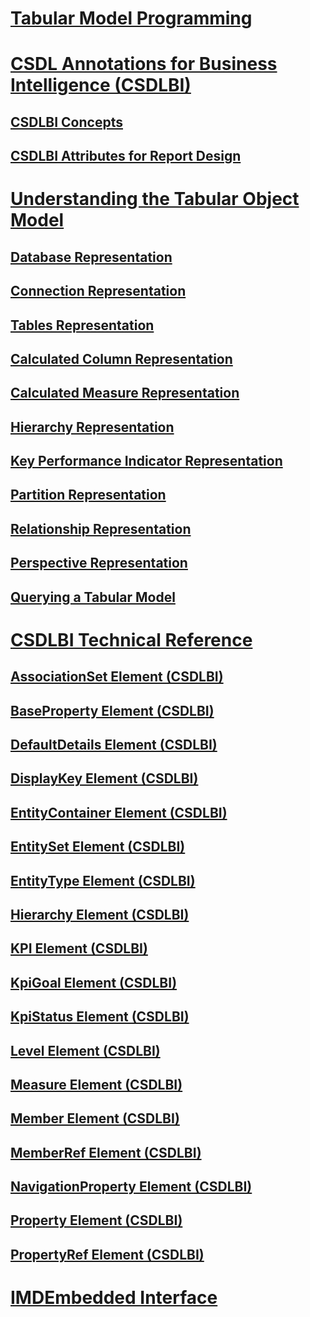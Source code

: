 # [Tabular Model Programming](tabular-model-programming-for-compatibility-levels-1050-through-1103.md)
# [CSDL Annotations for Business Intelligence (CSDLBI)](csdl-annotations-for-business-intelligence-csdlbi.md)
## [CSDLBI Concepts](csdlbi-concepts.md)
## [CSDLBI Attributes for Report Design](csdlbi-attributes-for-report-design.md)
# [Understanding the Tabular Object Model](representation/understanding-tabular-object-model-at-levels-1050-through-1103.md)
## [Database Representation](representation/database-representation-tabular.md)
## [Connection  Representation](representation/connection-representation-tabular.md)
## [Tables Representation](representation/tables-representation-tabular.md)
## [Calculated Column Representation](representation/tables-calculated-column-representation.md)
## [Calculated Measure Representation](representation/tables-calculated-measure-representation.md)
## [Hierarchy Representation](representation/tables-hierarchy-representation.md)
## [Key Performance Indicator Representation](representation/tables-key-performance-indicator-representation.md)
## [Partition Representation](representation/tables-partition-representation.md)
## [Relationship Representation](representation/relationship-representation-tabular.md)
## [Perspective Representation](representation/perspective-representation-tabular.md)
## [Querying a Tabular Model](representation/querying-a-tabular-model.md)
# [CSDLBI Technical Reference](conceptual-schema-definition-language-csdl/technical-reference-for-bi-annotations-to-csdl.md)
## [AssociationSet Element (CSDLBI)](conceptual-schema-definition-language-csdl/associationset-element-csdlbi.md)
## [BaseProperty Element (CSDLBI)](conceptual-schema-definition-language-csdl/baseproperty-element-csdlbi.md)
## [DefaultDetails Element (CSDLBI)](conceptual-schema-definition-language-csdl/defaultdetails-element-csdlbi.md)
## [DisplayKey Element (CSDLBI)](conceptual-schema-definition-language-csdl/displaykey-element-csdlbi.md)
## [EntityContainer Element (CSDLBI)](conceptual-schema-definition-language-csdl/entitycontainer-element-csdlbi.md)
## [EntitySet Element (CSDLBI)](conceptual-schema-definition-language-csdl/entityset-element-csdlbi.md)
## [EntityType Element (CSDLBI)](conceptual-schema-definition-language-csdl/entitytype-element-csdlbi.md)
## [Hierarchy Element (CSDLBI)](conceptual-schema-definition-language-csdl/hierarchy-element-csdlbi.md)
## [KPI Element (CSDLBI)](conceptual-schema-definition-language-csdl/kpi-element-csdlbi.md)
## [KpiGoal Element (CSDLBI)](conceptual-schema-definition-language-csdl/kpigoal-element-csdlbi.md)
## [KpiStatus Element (CSDLBI)](conceptual-schema-definition-language-csdl/kpistatus-element-csdlbi.md)
## [Level Element (CSDLBI)](conceptual-schema-definition-language-csdl/level-element-csdlbi.md)
## [Measure Element (CSDLBI)](conceptual-schema-definition-language-csdl/measure-element-csdlbi.md)
## [Member Element (CSDLBI)](conceptual-schema-definition-language-csdl/member-element-csdlbi.md)
## [MemberRef Element (CSDLBI)](conceptual-schema-definition-language-csdl/memberref-element-csdlbi.md)
## [NavigationProperty Element (CSDLBI)](conceptual-schema-definition-language-csdl/navigationproperty-element-csdlbi.md)
## [Property Element (CSDLBI)](conceptual-schema-definition-language-csdl/property-element-csdlbi.md)
## [PropertyRef Element (CSDLBI)](conceptual-schema-definition-language-csdl/propertyref-element-csdlbi.md)
# [IMDEmbedded Interface](imdembeddeddata-interface.md)
